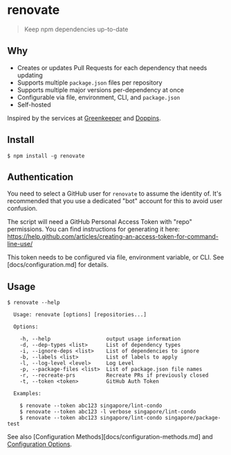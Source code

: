 # renovate

> Keep npm dependencies up-to-date

##  Why

- Creates or updates Pull Requests for each dependency that needs updating
- Supports multiple `package.json` files per repository
- Supports multiple major versions per-dependency at once
- Configurable via file, environment, CLI, and `package.json`
- Self-hosted

Inspired by the services at [Greenkeeper](https://greenkeeper.io) and [Doppins](https://doppins.com).

## Install

```
$ npm install -g renovate
```

## Authentication

You need to select a GitHub user for `renovate` to assume the identity of. It's recommended that you use a dedicated "bot" account for this to avoid user confusion.

The script will need a GitHub Personal Access Token with "repo" permissions. You can find instructions for generating it here: https://help.github.com/articles/creating-an-access-token-for-command-line-use/

This token needs to be configured via file, environment variable, or CLI. See [docs/configuration.md] for details.

## Usage

```
$ renovate --help

  Usage: renovate [options] [repositories...]

  Options:

    -h, --help                  output usage information
    -d, --dep-types <list>      List of dependency types
    -i, --ignore-deps <list>    List of dependencies to ignore
    -b, --labels <list>         List of labels to apply
    -l, --log-level <level>     Log Level
    -p, --package-files <list>  List of package.json file names
    -r, --recreate-prs          Recreate PRs if previously closed
    -t, --token <token>         GitHub Auth Token

  Examples:

    $ renovate --token abc123 singapore/lint-condo
    $ renovate --token abc123 -l verbose singapore/lint-condo
    $ renovate --token abc123 singapore/lint-condo singapore/package-test
```

See also [Configuration Methods][docs/configuration-methods.md] and [Configuration Options](docs/configuration-options.md).
